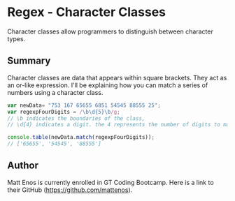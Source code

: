 # Regex - Character Classes

Character classes allow programmers to distinguish between character types.

## Summary

Character classes are data that appears within square brackets. They act as an or-like expression. I'll be explaining how you can match a series of numbers using a character class.

```javascript
var newData= "753 167 65655 6851 54545 88555 25";
var regexpFourDigits = /\b\d{5}\b/g;
// \b indicates the boundaries of the class,
// \d{4} indicates a digit. the 4 represents the number of digits to match.

console.table(newData.match(regexpFourDigits));
// ['65655', '54545', '88555']
```

## Author

Matt Enos is currently enrolled in GT Coding Bootcamp. Here is a link to their GitHub (https://github.com/mattenos).